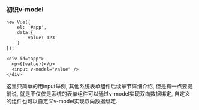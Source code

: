 ### 初识v-model

```
new Vue({
    el: '#app',
    data:{
        value: 123
    }
});

<div id="app">
  <p>{{value}}</p>
  <input v-model="value" />
</div>
```

这里只简单的用input举例, 其他系统表单组件后续章节详细介绍, 但是有一点要提前说, 就是不仅仅是系统的表单组件可以通过v-model实现双向数据绑定, 自定义的组件也可以自定义v-model实现双向数据绑定.

